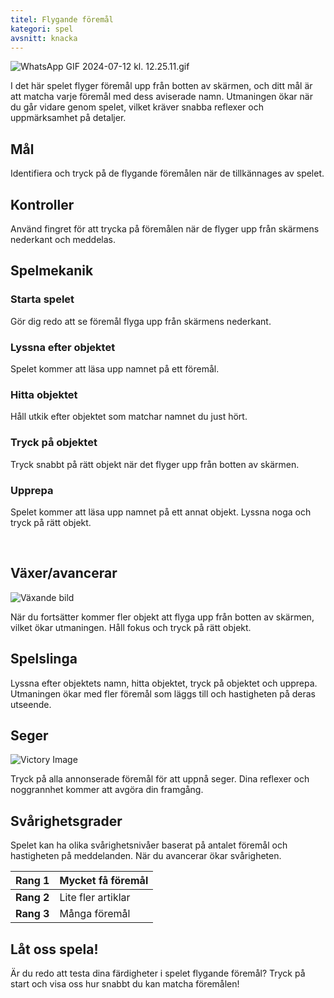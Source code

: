 ```yaml
---
titel: Flygande föremål
kategori: spel
avsnitt: knacka
---
```

![WhatsApp GIF 2024-07-12 kl. 12.25.11.gif](https://help.Studycat.com/hc/article_attachments/34966795074969)


I det här spelet flyger föremål upp från botten av skärmen, och ditt mål är att matcha varje föremål med dess aviserade namn. Utmaningen ökar när du går vidare genom spelet, vilket kräver snabba reflexer och uppmärksamhet på detaljer.


## Mål


Identifiera och tryck på de flygande föremålen när de tillkännages av spelet.


## Kontroller


Använd fingret för att trycka på föremålen när de flyger upp från skärmens nederkant och meddelas.


## Spelmekanik


### Starta spelet


Gör dig redo att se föremål flyga upp från skärmens nederkant.


### Lyssna efter objektet


Spelet kommer att läsa upp namnet på ett föremål.


### Hitta objektet


Håll utkik efter objektet som matchar namnet du just hört.


### Tryck på objektet


Tryck snabbt på rätt objekt när det flyger upp från botten av skärmen.


### Upprepa


Spelet kommer att läsa upp namnet på ett annat objekt. Lyssna noga och tryck på rätt objekt.


 


## Växer/avancerar


![Växande bild](https://help.Studycat.com/hc/article_attachments/34826217331225)


När du fortsätter kommer fler objekt att flyga upp från botten av skärmen, vilket ökar utmaningen. Håll fokus och tryck på rätt objekt.


## Spelslinga


Lyssna efter objektets namn, hitta objektet, tryck på objektet och upprepa. Utmaningen ökar med fler föremål som läggs till och hastigheten på deras utseende.


## Seger


![Victory Image](https://help.Studycat.com/hc/article_attachments/34917314421785)


Tryck på alla annonserade föremål för att uppnå seger. Dina reflexer och noggrannhet kommer att avgöra din framgång.


## Svårighetsgrader


Spelet kan ha olika svårighetsnivåer baserat på antalet föremål och hastigheten på meddelanden. När du avancerar ökar svårigheten.




| **Rang 1** | Mycket få föremål |
| --- | --- |
| **Rang 2** | Lite fler artiklar |
| **Rang 3** | Många föremål |


## Låt oss spela!


Är du redo att testa dina färdigheter i spelet flygande föremål? Tryck på start och visa oss hur snabbt du kan matcha föremålen!